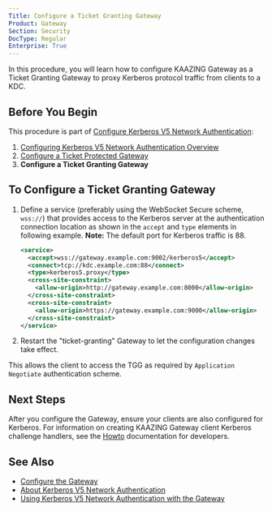 ```yaml
---
Title: Configure a Ticket Granting Gateway
Product: Gateway
Section: Security
DocType: Regular
Enterprise: True
---
```


In this procedure, you will learn how to configure KAAZING Gateway as a Ticket Granting Gateway to proxy Kerberos protocol traffic from clients to a KDC.

Before You Begin
----------------

This procedure is part of [Configure Kerberos V5 Network Authentication](o_auth_configure.md):

1.  [Configuring Kerberos V5 Network Authentication Overview](o_kerberos.md)
2.  [Configure a Ticket Protected Gateway](p_kerberos_configure_ticket_protected_gateway.md)
3.  **Configure a Ticket Granting Gateway**

To Configure a Ticket Granting Gateway
--------------------------------------

1.  Define a service (preferably using the WebSocket Secure scheme, `wss://`) that provides access to the Kerberos server at the authentication connection location as shown in the `accept` and `type` elements in following example. **Note:** The default port for Kerberos traffic is 88.

    ``` xml
    <service>
      <accept>wss://gateway.example.com:9002/kerberos5</accept>
      <connect>tcp://kdc.example.com:88</connect>
      <type>kerberos5.proxy</type>
      <cross-site-constraint>
        <allow-origin>http://gateway.example.com:8000</allow-origin>
      </cross-site-constraint>
      <cross-site-constraint>
        <allow-origin>https://gateway.example.com:9000</allow-origin>
      </cross-site-constraint>
    </service>
    ```

2.  Restart the "ticket-granting" Gateway to let the configuration changes take effect.

This allows the client to access the TGG as required by `Application Negotiate` authentication scheme.

Next Steps
----------

After you configure the Gateway, ensure your clients are also configured for Kerberos. For information on creating KAAZING Gateway client Kerberos challenge handlers, see the [Howto](../index.md) documentation for developers.

See Also
------------------------------

-   [Configure the Gateway](../admin-reference/o_configure_gateway_checklist.md)
-   [About Kerberos V5 Network Authentication](c_authentication_kerberos.md)
-   [Using Kerberos V5 Network Authentication with the Gateway](u_kerberos_configure.md)
